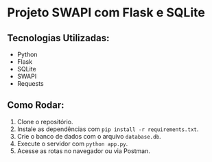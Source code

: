 # Projeto SWAPI com Flask e SQLite

## Tecnologias Utilizadas:
- Python
- Flask
- SQLite
- SWAPI
- Requests

## Como Rodar:
1. Clone o repositório.
2. Instale as dependências com `pip install -r requirements.txt`.
3. Crie o banco de dados com o arquivo `database.db`.
4. Execute o servidor com `python app.py`.
5. Acesse as rotas no navegador ou via Postman.
